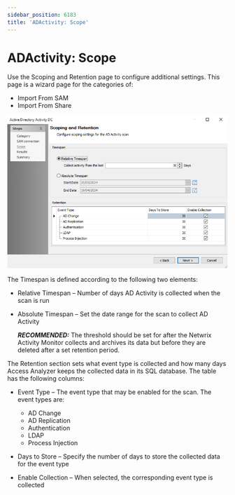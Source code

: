 ```yaml
---
sidebar_position: 6183
title: 'ADActivity: Scope'
---
```


# ADActivity: Scope

Use the Scoping and Retention page to configure additional settings. This page is a wizard page for the categories of:

* Import From SAM
* Import From Share

![Active Directory Activity DC wizard Scoping and Retention page](../../../../../../../static/images/AccessAnalyzer_12.0/Content/Resources/Images/EnterpriseAuditor/Admin/DataCollector/ADActivity/Scope.png "Active Directory Activity DC wizard Scoping and Retention page")

The Timespan is defined according to the following two elements:

* Relative Timespan – Number of days AD Activity is collected when the scan is run
* Absolute Timespan – Set the date range for the scan to collect AD Activity

  ***RECOMMENDED:*** The threshold should be set for after the Netwrix Activity Monitor collects and archives its data but before they are deleted after a set retention period.

The Retention section sets what event type is collected and how many days Access Analyzer keeps the collected data in its SQL database. The table has the following columns:

* Event Type – The event type that may be enabled for the scan. The event types are:

  * AD Change
  * AD Replication
  * Authentication
  * LDAP
  * Process Injection
* Days to Store – Specify the number of days to store the collected data for the event type
* Enable Collection – When selected, the corresponding event type is collected